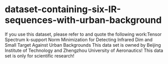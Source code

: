 # dataset-containing-six-IR-sequences-with-urban-background
If you use this dataset, please refer to and quote the following work:Tensor Spectrum k-support Norm Minimization for Detecting Infrared Dim and Small Target Against Urban Backgrounds
This data set is owned by Beijing Institute of Technology and Zhengzhou University of Aeronautics!
This data set is only for scientific research!
